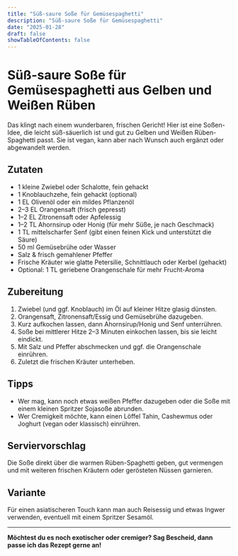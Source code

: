 ```yaml
---
title: "Süß-saure Soße für Gemüsespaghetti"
description: "Süß-saure Soße für Gemüsespaghetti"
date: "2025-01-28"
draft: false
showTableOfContents: false
---
```


# Süß-saure Soße für Gemüsespaghetti aus Gelben und Weißen Rüben

Das klingt nach einem wunderbaren, frischen Gericht! Hier ist eine Soßen-Idee, die leicht süß-säuerlich ist und gut zu Gelben und Weißen Rüben-Spaghetti passt. Sie ist vegan, kann aber nach Wunsch auch ergänzt oder abgewandelt werden.

## Zutaten

- 1 kleine Zwiebel oder Schalotte, fein gehackt
- 1 Knoblauchzehe, fein gehackt (optional)
- 1 EL Olivenöl oder ein mildes Pflanzenöl
- 2–3 EL Orangensaft (frisch gepresst)
- 1–2 EL Zitronensaft oder Apfelessig
- 1–2 TL Ahornsirup oder Honig (für mehr Süße, je nach Geschmack)
- 1 TL mittelscharfer Senf (gibt einen feinen Kick und unterstützt die Säure)
- 50 ml Gemüsebrühe oder Wasser
- Salz & frisch gemahlener Pfeffer
- Frische Kräuter wie glatte Petersilie, Schnittlauch oder Kerbel (gehackt)
- Optional: 1 TL geriebene Orangenschale für mehr Frucht-Aroma

## Zubereitung

1. Zwiebel (und ggf. Knoblauch) im Öl auf kleiner Hitze glasig dünsten.
2. Orangensaft, Zitronensaft/Essig und Gemüsebrühe dazugeben.
3. Kurz aufkochen lassen, dann Ahornsirup/Honig und Senf unterrühren.
4. Soße bei mittlerer Hitze 2–3 Minuten einkochen lassen, bis sie leicht eindickt.
5. Mit Salz und Pfeffer abschmecken und ggf. die Orangenschale einrühren.
6. Zuletzt die frischen Kräuter unterheben.

## Tipps

- Wer mag, kann noch etwas weißen Pfeffer dazugeben oder die Soße mit einem kleinen Spritzer Sojasoße abrunden.
- Wer Cremigkeit möchte, kann einen Löffel Tahin, Cashewmus oder Joghurt (vegan oder klassisch) einrühren.

## Serviervorschlag

Die Soße direkt über die warmen Rüben-Spaghetti geben, gut vermengen und mit weiteren frischen Kräutern oder gerösteten Nüssen garnieren.

## Variante

Für einen asiatischeren Touch kann man auch Reisessig und etwas Ingwer verwenden, eventuell mit einem Spritzer Sesamöl.

---

**Möchtest du es noch exotischer oder cremiger? Sag Bescheid, dann passe ich das Rezept gerne an!**
